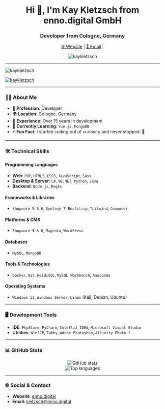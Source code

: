 <h1 align="center">Hi 👋, I'm Kay Kletzsch from enno.digital GmbH</h1>
<h3 align="center">Developer from Cologne, Germany</h3>

<p align="center">
  <a href="https://www.enno.digital">🌐 Website</a> | 
  <a href="mailto:kletzsch@enno.digital">📧 Email</a> | 
</p>

<p align="center"> 
  <img src="https://komarev.com/ghpvc/?username=kaykletzsch&label=Profile%20views&color=0e75b6&style=flat" alt="kaykletzsch" /> 
</p>

---

<p align="left"> <img src="https://komarev.com/ghpvc/?username=kaykletzsch&label=Profile%20views&color=0e75b6&style=flat" alt="kaykletzsch" /> </p>

<p align="left"> <a href="https://github.com/ryo-ma/github-profile-trophy"><img src="https://github-profile-trophy.vercel.app/?username=kaykletzsch" alt="kaykletzsch" /></a> </p>

---

### 👨‍💻 About Me
- 💼 **Profession**: Developer  
- 🌍 **Location**: Cologne, Germany  
- 📅 **Experience**: Over 15 years in development  
- 🌱 **Currently Learning**: `Vue.js`, `MongoDB`  
- ⚡ **Fun Fact**: I started coding out of curiosity and never stopped. 🚀  

---

### 🛠️ Technical Skills

#### **Programming Languages**
- **Web**: `PHP`, `HTML5`, `CSS3`, `JavaScript`, `Sass`
- **Desktop & Server**: `C#`, `VB.NET`, `Python`, `Java`
- **Backend**: `Node.js`, `RegEx`

#### **Frameworks & Libraries**
- `Shopware 5 & 6`, `Symfony 7`, `Bootstrap`, `Tailwind`, `Composer`

#### **Platforms & CMS**
- `Shopware 5 & 6`, `Magento`, `WordPress`

#### **Databases**
- `MySQL`, `MongoDB`

#### **Tools & Technologies**
- `Docker`, `Git`, `HeidiSQL`, `MySQL Workbench`, `Anaconda`

#### **Operating Systems**
- `Windows 11`, `Windows Server`, `Linux` (Kali, Debian, Ubuntu)

---

### 🖥️ Development Tools
- **IDE**: `PhpStorm`, `PyCharm`, `IntelliJ IDEA`, `Microsoft Visual Studio`
- **Utilities**: `WinSCP`, `Tabby`, `Adobe Photoshop`, `Affinity Photo 2`

---

### 📊 GitHub Stats
<p align="center">
  <img src="https://github-readme-stats.vercel.app/api?username=kaykletzsch&show_icons=true&theme=dark" alt="GitHub stats" />
  <br>
  <img src="https://github-readme-stats.vercel.app/api/top-langs/?username=kaykletzsch&layout=compact&theme=dark" alt="Top languages" />
</p>

---

### 🌐 Social & Contact
- **Website**: [enno.digital](https://www.enno.digital)
- **Email**: [kletzsch@enno.digital](mailto:kletzsch@enno.digital)
